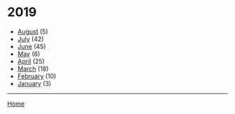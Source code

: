 # 2019

  * [August](./2019-08.md) (5)
  * [July](./2019-07.md) (42)
  * [June](./2019-06.md) (45)
  * [May](./2019-05.md) (6)
  * [April](./2019-04.md) (25)
  * [March](./2019-03.md) (18)
  * [February](./2019-02.md) (10)
  * [January](./2019-01.md) (3)

----

[Home](../)
